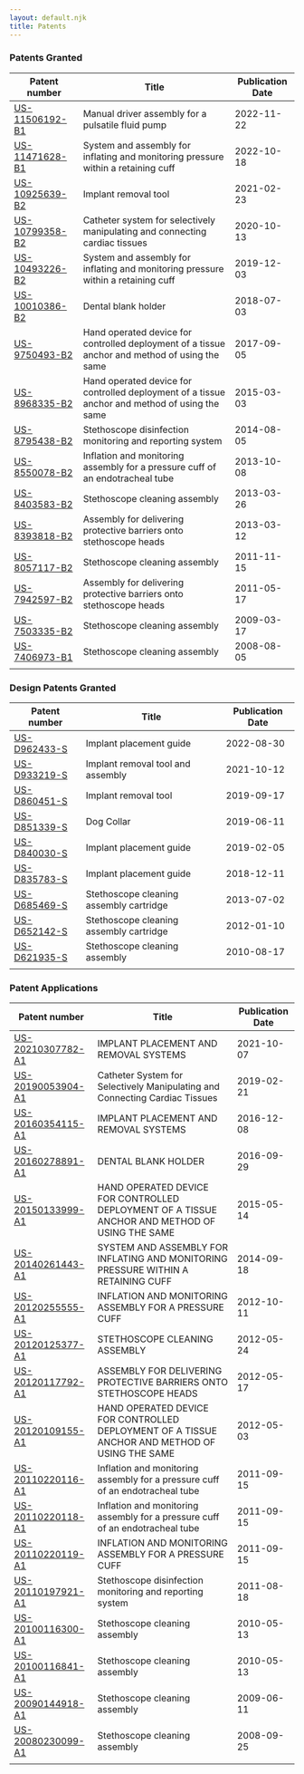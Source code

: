 ```yaml
---
layout: default.njk
title: Patents
---
```


### Patents Granted

| Patent number                                                | Title                                                        | Publication Date |
| ------------------------------------------------------------ | ------------------------------------------------------------ | ---------------- |
| [US-11506192-B1](https://image-ppubs.uspto.gov/dirsearch-public/print/downloadPdf/11506192) | Manual driver assembly for a pulsatile fluid pump            | 2022-11-22       |
| [US-11471628-B1](https://image-ppubs.uspto.gov/dirsearch-public/print/downloadPdf/11471628) | System and assembly for inflating and monitoring pressure within a retaining cuff | 2022-10-18       |
| [US-10925639-B2](https://image-ppubs.uspto.gov/dirsearch-public/print/downloadPdf/10925639) | Implant removal tool                                         | 2021-02-23       |
| [US-10799358-B2](https://image-ppubs.uspto.gov/dirsearch-public/print/downloadPdf/10799358) | Catheter system for selectively manipulating and connecting cardiac tissues | 2020-10-13       |
| [US-10493226-B2](https://image-ppubs.uspto.gov/dirsearch-public/print/downloadPdf/10493226) | System and assembly for inflating and monitoring pressure within a retaining cuff | 2019-12-03       |
| [US-10010386-B2](https://image-ppubs.uspto.gov/dirsearch-public/print/downloadPdf/10010386) | Dental blank holder                                          | 2018-07-03       |
| [US-9750493-B2](https://image-ppubs.uspto.gov/dirsearch-public/print/downloadPdf/9750493) | Hand operated device for controlled deployment of a tissue anchor and method of using the same | 2017-09-05       |
| [US-8968335-B2](https://image-ppubs.uspto.gov/dirsearch-public/print/downloadPdf/8968335) | Hand operated device for controlled deployment of a tissue anchor and method of using the same | 2015-03-03       |
| [US-8795438-B2](https://image-ppubs.uspto.gov/dirsearch-public/print/downloadPdf/8795438) | Stethoscope disinfection monitoring and reporting system     | 2014-08-05       |
| [US-8550078-B2](https://image-ppubs.uspto.gov/dirsearch-public/print/downloadPdf/8550078) | Inflation and monitoring assembly for a pressure cuff of an endotracheal tube | 2013-10-08       |
| [US-8403583-B2](https://image-ppubs.uspto.gov/dirsearch-public/print/downloadPdf/8403583) | Stethoscope cleaning assembly                                | 2013-03-26       |
| [US-8393818-B2](https://image-ppubs.uspto.gov/dirsearch-public/print/downloadPdf/8393818) | Assembly for delivering protective barriers onto stethoscope heads | 2013-03-12       |
| [US-8057117-B2](https://image-ppubs.uspto.gov/dirsearch-public/print/downloadPdf/8057117) | Stethoscope cleaning assembly                                | 2011-11-15       |
| [US-7942597-B2](https://image-ppubs.uspto.gov/dirsearch-public/print/downloadPdf/7942597) | Assembly for delivering protective barriers onto stethoscope heads | 2011-05-17       |
| [US-7503335-B2](https://image-ppubs.uspto.gov/dirsearch-public/print/downloadPdf/7503335) | Stethoscope cleaning assembly                                | 2009-03-17       |
| [US-7406973-B1](https://image-ppubs.uspto.gov/dirsearch-public/print/downloadPdf/7406973) | Stethoscope cleaning assembly                                | 2008-08-05       |
|                                                              |                                                              |                  |

### Design Patents Granted

| Patent number                                                | Title                                   | Publication Date |
| ------------------------------------------------------------ | --------------------------------------- | ---------------- |
| [US-D962433-S](https://image-ppubs.uspto.gov/dirsearch-public/print/downloadPdf/D962433) | Implant placement guide                 | 2022-08-30       |
| [US-D933219-S](https://image-ppubs.uspto.gov/dirsearch-public/print/downloadPdf/D933219) | Implant removal tool and assembly       | 2021-10-12       |
| [US-D860451-S](https://image-ppubs.uspto.gov/dirsearch-public/print/downloadPdf/D860451) | Implant removal tool                    | 2019-09-17       |
| [US-D851339-S](https://image-ppubs.uspto.gov/dirsearch-public/print/downloadPdf/D851339) | Dog Collar                              | 2019-06-11       |
| [US-D840030-S](https://image-ppubs.uspto.gov/dirsearch-public/print/downloadPdf/D840030) | Implant placement guide                 | 2019-02-05       |
| [US-D835783-S](https://image-ppubs.uspto.gov/dirsearch-public/print/downloadPdf/D835783) | Implant placement guide                 | 2018-12-11       |
| [US-D685469-S](https://image-ppubs.uspto.gov/dirsearch-public/print/downloadPdf/D685469) | Stethoscope cleaning assembly cartridge | 2013-07-02       |
| [US-D652142-S](https://image-ppubs.uspto.gov/dirsearch-public/print/downloadPdf/D652142) | Stethoscope cleaning assembly cartridge | 2012-01-10       |
| [US-D621935-S](https://image-ppubs.uspto.gov/dirsearch-public/print/downloadPdf/D621935) | Stethoscope cleaning assembly           | 2010-08-17       |
|                                                              |                                         |                  |

### Patent Applications

| Patent number                                                | Title                                                        | Publication Date |
| ------------------------------------------------------------ | ------------------------------------------------------------ | ---------------- |
| [US-20210307782-A1](https://image-ppubs.uspto.gov/dirsearch-public/print/downloadPdf/20210307782) | IMPLANT PLACEMENT AND REMOVAL SYSTEMS                        | 2021-10-07       |
| [US-20190053904-A1](https://image-ppubs.uspto.gov/dirsearch-public/print/downloadPdf/20190053904) | Catheter System for Selectively Manipulating and Connecting Cardiac Tissues | 2019-02-21       |
| [US-20160354115-A1](https://image-ppubs.uspto.gov/dirsearch-public/print/downloadPdf/20160354115) | IMPLANT PLACEMENT AND REMOVAL SYSTEMS                        | 2016-12-08       |
| [US-20160278891-A1](https://image-ppubs.uspto.gov/dirsearch-public/print/downloadPdf/20160278891) | DENTAL BLANK HOLDER                                          | 2016-09-29       |
| [US-20150133999-A1](https://image-ppubs.uspto.gov/dirsearch-public/print/downloadPdf/20150133999) | HAND OPERATED DEVICE FOR CONTROLLED DEPLOYMENT OF A TISSUE ANCHOR AND METHOD OF USING THE SAME | 2015-05-14       |
| [US-20140261443-A1](https://image-ppubs.uspto.gov/dirsearch-public/print/downloadPdf/20140261443) | SYSTEM AND ASSEMBLY FOR INFLATING AND MONITORING PRESSURE WITHIN A RETAINING CUFF | 2014-09-18       |
| [US-20120255555-A1](https://image-ppubs.uspto.gov/dirsearch-public/print/downloadPdf/20120255555) | INFLATION AND MONITORING ASSEMBLY FOR A PRESSURE CUFF        | 2012-10-11       |
| [US-20120125377-A1](https://image-ppubs.uspto.gov/dirsearch-public/print/downloadPdf/20120125377) | STETHOSCOPE CLEANING ASSEMBLY                                | 2012-05-24       |
| [US-20120117792-A1](https://image-ppubs.uspto.gov/dirsearch-public/print/downloadPdf/20120117792) | ASSEMBLY FOR DELIVERING PROTECTIVE BARRIERS ONTO STETHOSCOPE HEADS | 2012-05-17       |
| [US-20120109155-A1](https://image-ppubs.uspto.gov/dirsearch-public/print/downloadPdf/20120109155) | HAND OPERATED DEVICE FOR CONTROLLED DEPLOYMENT OF A TISSUE ANCHOR AND METHOD OF USING THE SAME | 2012-05-03       |
| [US-20110220116-A1](https://image-ppubs.uspto.gov/dirsearch-public/print/downloadPdf/20110220116) | Inflation and monitoring assembly for a pressure cuff of an endotracheal tube | 2011-09-15       |
| [US-20110220118-A1](https://image-ppubs.uspto.gov/dirsearch-public/print/downloadPdf/20110220118) | Inflation and monitoring assembly for a pressure cuff of an endotracheal tube | 2011-09-15       |
| [US-20110220119-A1](https://image-ppubs.uspto.gov/dirsearch-public/print/downloadPdf/20110220119) | INFLATION AND MONITORING ASSEMBLY FOR A PRESSURE CUFF        | 2011-09-15       |
| [US-20110197921-A1](https://image-ppubs.uspto.gov/dirsearch-public/print/downloadPdf/20110197921) | Stethoscope disinfection monitoring and reporting system     | 2011-08-18       |
| [US-20100116300-A1](https://image-ppubs.uspto.gov/dirsearch-public/print/downloadPdf/20100116300) | Stethoscope cleaning assembly                                | 2010-05-13       |
| [US-20100116841-A1](https://image-ppubs.uspto.gov/dirsearch-public/print/downloadPdf/20100116841) | Stethoscope cleaning assembly                                | 2010-05-13       |
| [US-20090144918-A1](https://image-ppubs.uspto.gov/dirsearch-public/print/downloadPdf/20090144918) | Stethoscope cleaning assembly                                | 2009-06-11       |
| [US-20080230099-A1](https://image-ppubs.uspto.gov/dirsearch-public/print/downloadPdf/20080230099) | Stethoscope cleaning assembly                                | 2008-09-25       |
|                                                              |                                                              |                  |

